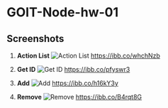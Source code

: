 # GOIT-Node-hw-01

## Screenshots

1. **Action List**
   ![Action List](https://i.ibb.co/whchNzb/screenshot-action-list.png)
   https://ibb.co/whchNzb

2. **Get ID**
   ![Get ID](https://i.ibb.co/pfyswr3/screenshot-get-id.png)
   https://ibb.co/pfyswr3

3. **Add**
   ![Add](https://i.ibb.co/h16kY3y/screenshot-add.png)
   https://ibb.co/h16kY3y

4. **Remove**
   ![Remove](https://i.ibb.co/B4rqt8G/screenshot-remove.png)
   https://ibb.co/B4rqt8G
